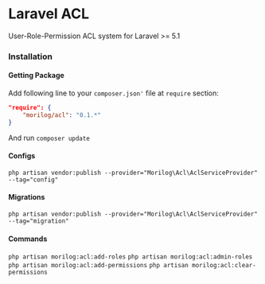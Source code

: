 # Laravel ACL
User-Role-Permission ACL system for Laravel >= 5.1

### Installation
#### Getting Package
Add following line to your `composer.json'` file at `require` section:
```json
"require": {
    "morilog/acl": "0.1.*"
}
```
And run `composer update`

#### Configs
`php artisan vendor:publish --provider="Morilog\Acl\AclServiceProvider" --tag="config"`

#### Migrations
`php artisan vendor:publish --provider="Morilog\Acl\AclServiceProvider" --tag="migration"`

#### Commands
`php artisan morilog:acl:add-roles`
`php artisan morilog:acl:admin-roles`
`php artisan morilog:acl:add-permissions`
`php artisan morilog:acl:clear-permissions`